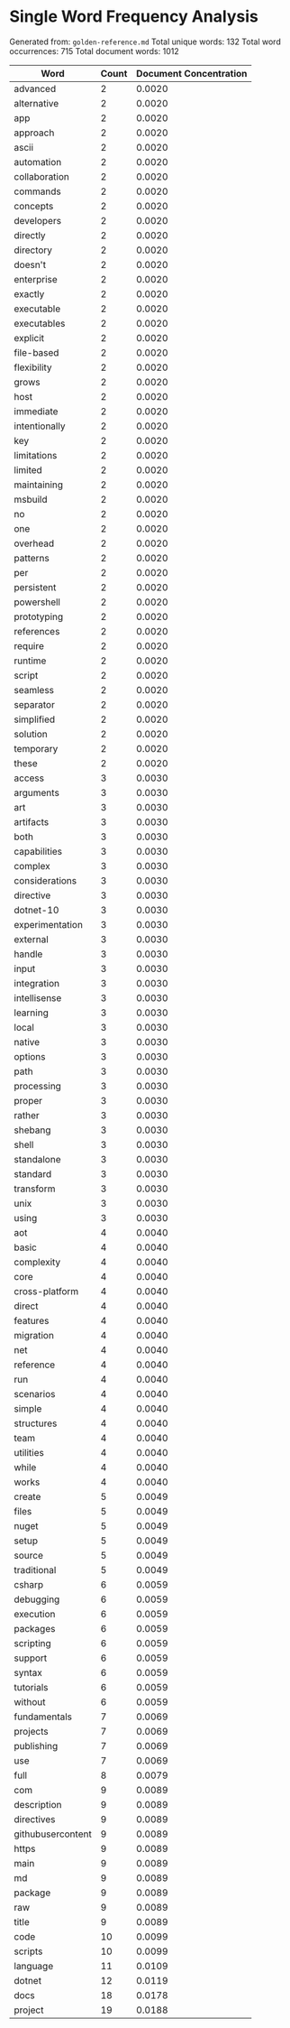 # Single Word Frequency Analysis

Generated from: `golden-reference.md`
Total unique words: 132
Total word occurrences: 715
Total document words: 1012

| Word | Count | Document Concentration |
|------|-------|------------------------|
| advanced | 2 | 0.0020 |
| alternative | 2 | 0.0020 |
| app | 2 | 0.0020 |
| approach | 2 | 0.0020 |
| ascii | 2 | 0.0020 |
| automation | 2 | 0.0020 |
| collaboration | 2 | 0.0020 |
| commands | 2 | 0.0020 |
| concepts | 2 | 0.0020 |
| developers | 2 | 0.0020 |
| directly | 2 | 0.0020 |
| directory | 2 | 0.0020 |
| doesn't | 2 | 0.0020 |
| enterprise | 2 | 0.0020 |
| exactly | 2 | 0.0020 |
| executable | 2 | 0.0020 |
| executables | 2 | 0.0020 |
| explicit | 2 | 0.0020 |
| file-based | 2 | 0.0020 |
| flexibility | 2 | 0.0020 |
| grows | 2 | 0.0020 |
| host | 2 | 0.0020 |
| immediate | 2 | 0.0020 |
| intentionally | 2 | 0.0020 |
| key | 2 | 0.0020 |
| limitations | 2 | 0.0020 |
| limited | 2 | 0.0020 |
| maintaining | 2 | 0.0020 |
| msbuild | 2 | 0.0020 |
| no | 2 | 0.0020 |
| one | 2 | 0.0020 |
| overhead | 2 | 0.0020 |
| patterns | 2 | 0.0020 |
| per | 2 | 0.0020 |
| persistent | 2 | 0.0020 |
| powershell | 2 | 0.0020 |
| prototyping | 2 | 0.0020 |
| references | 2 | 0.0020 |
| require | 2 | 0.0020 |
| runtime | 2 | 0.0020 |
| script | 2 | 0.0020 |
| seamless | 2 | 0.0020 |
| separator | 2 | 0.0020 |
| simplified | 2 | 0.0020 |
| solution | 2 | 0.0020 |
| temporary | 2 | 0.0020 |
| these | 2 | 0.0020 |
| access | 3 | 0.0030 |
| arguments | 3 | 0.0030 |
| art | 3 | 0.0030 |
| artifacts | 3 | 0.0030 |
| both | 3 | 0.0030 |
| capabilities | 3 | 0.0030 |
| complex | 3 | 0.0030 |
| considerations | 3 | 0.0030 |
| directive | 3 | 0.0030 |
| dotnet-10 | 3 | 0.0030 |
| experimentation | 3 | 0.0030 |
| external | 3 | 0.0030 |
| handle | 3 | 0.0030 |
| input | 3 | 0.0030 |
| integration | 3 | 0.0030 |
| intellisense | 3 | 0.0030 |
| learning | 3 | 0.0030 |
| local | 3 | 0.0030 |
| native | 3 | 0.0030 |
| options | 3 | 0.0030 |
| path | 3 | 0.0030 |
| processing | 3 | 0.0030 |
| proper | 3 | 0.0030 |
| rather | 3 | 0.0030 |
| shebang | 3 | 0.0030 |
| shell | 3 | 0.0030 |
| standalone | 3 | 0.0030 |
| standard | 3 | 0.0030 |
| transform | 3 | 0.0030 |
| unix | 3 | 0.0030 |
| using | 3 | 0.0030 |
| aot | 4 | 0.0040 |
| basic | 4 | 0.0040 |
| complexity | 4 | 0.0040 |
| core | 4 | 0.0040 |
| cross-platform | 4 | 0.0040 |
| direct | 4 | 0.0040 |
| features | 4 | 0.0040 |
| migration | 4 | 0.0040 |
| net | 4 | 0.0040 |
| reference | 4 | 0.0040 |
| run | 4 | 0.0040 |
| scenarios | 4 | 0.0040 |
| simple | 4 | 0.0040 |
| structures | 4 | 0.0040 |
| team | 4 | 0.0040 |
| utilities | 4 | 0.0040 |
| while | 4 | 0.0040 |
| works | 4 | 0.0040 |
| create | 5 | 0.0049 |
| files | 5 | 0.0049 |
| nuget | 5 | 0.0049 |
| setup | 5 | 0.0049 |
| source | 5 | 0.0049 |
| traditional | 5 | 0.0049 |
| csharp | 6 | 0.0059 |
| debugging | 6 | 0.0059 |
| execution | 6 | 0.0059 |
| packages | 6 | 0.0059 |
| scripting | 6 | 0.0059 |
| support | 6 | 0.0059 |
| syntax | 6 | 0.0059 |
| tutorials | 6 | 0.0059 |
| without | 6 | 0.0059 |
| fundamentals | 7 | 0.0069 |
| projects | 7 | 0.0069 |
| publishing | 7 | 0.0069 |
| use | 7 | 0.0069 |
| full | 8 | 0.0079 |
| com | 9 | 0.0089 |
| description | 9 | 0.0089 |
| directives | 9 | 0.0089 |
| githubusercontent | 9 | 0.0089 |
| https | 9 | 0.0089 |
| main | 9 | 0.0089 |
| md | 9 | 0.0089 |
| package | 9 | 0.0089 |
| raw | 9 | 0.0089 |
| title | 9 | 0.0089 |
| code | 10 | 0.0099 |
| scripts | 10 | 0.0099 |
| language | 11 | 0.0109 |
| dotnet | 12 | 0.0119 |
| docs | 18 | 0.0178 |
| project | 19 | 0.0188 |
